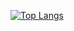 [![Top Langs](https://github-readme-stats.vercel.app/api/top-langs/?username=aryannnn17&theme=transparent&theme=dark&hide_border=true&hide_progress=true&langs_count=20)](https://github.com/aryannnn17/README_stats)


